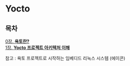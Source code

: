 # Yocto

## 목차
[0장. **욕토란?**](documents/0.About_yocto.md)  
[1장. **Yocto 프로젝트 아키텍처 이해**](documents/1.Yocto_Project_Architecture.md)  

참고 : 욕토 프로젝트로 시작하는 임베디드 리눅스 시스템 (에이콘)
